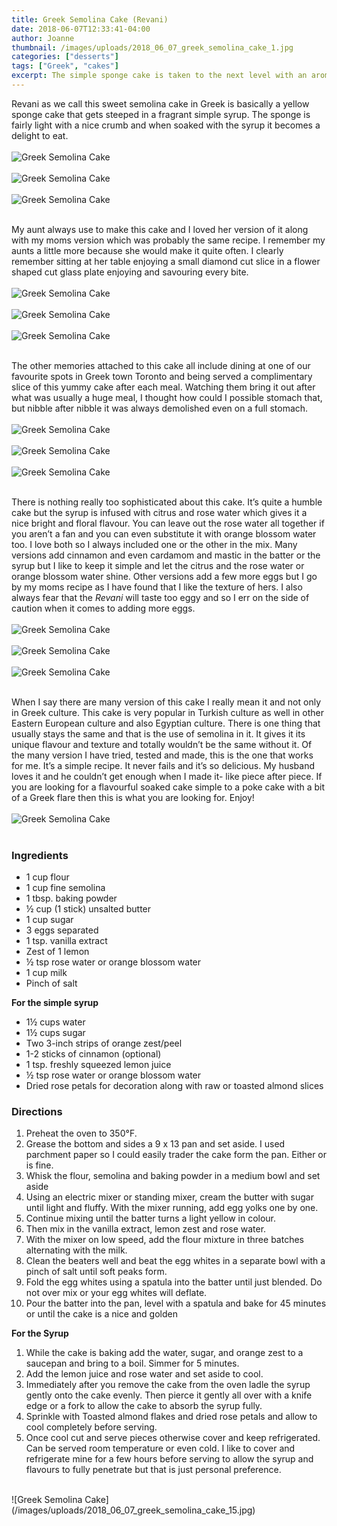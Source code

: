 ```yaml
---
title: Greek Semolina Cake (Revani)
date: 2018-06-07T12:33:41-04:00
author: Joanne
thumbnail: /images/uploads/2018_06_07_greek_semolina_cake_1.jpg
categories: ["desserts"]
tags: ["Greek", "cakes"]
excerpt: The simple sponge cake is taken to the next level with an aromatic simple syrup 
---
```


Revani as we call this sweet semolina cake in Greek is basically a yellow sponge cake that gets steeped in a fragrant simple syrup. The sponge is fairly light with a nice crumb and when soaked with the syrup it becomes a delight to eat.
</br>
</br>
![Greek Semolina Cake](/images/uploads/2018_06_07_greek_semolina_cake_2.jpg)
</br>
</br>
![Greek Semolina Cake](/images/uploads/2018_06_07_greek_semolina_cake_3.jpg)
</br>
</br>
![Greek Semolina Cake](/images/uploads/2018_06_07_greek_semolina_cake_4.jpg)
</br>
</br>

My aunt always use to make this cake and I loved her version of it along with my moms version which was probably the same recipe. I remember my aunts a little more because she would make it quite often. I clearly remember sitting at her table enjoying a small diamond cut slice in a flower shaped cut glass plate enjoying and savouring every bite.
</br>
</br>
![Greek Semolina Cake](/images/uploads/2018_06_07_greek_semolina_cake_5.jpg)
</br>
</br>
![Greek Semolina Cake](/images/uploads/2018_06_07_greek_semolina_cake_6.jpg)
</br>
</br>
![Greek Semolina Cake](/images/uploads/2018_06_07_greek_semolina_cake_7.jpg)
</br>
</br>

The other memories attached to this cake all include dining at one of our favourite spots in Greek town Toronto and being served a complimentary slice of this yummy cake after each meal. Watching them bring it out after what was usually a huge meal, I thought how could I possible stomach that, but nibble after nibble it was always demolished even on a full stomach.
</br>
</br>
![Greek Semolina Cake](/images/uploads/2018_06_07_greek_semolina_cake_8.jpg)
</br>
</br>
![Greek Semolina Cake](/images/uploads/2018_06_07_greek_semolina_cake_9.jpg)
</br>
</br>
![Greek Semolina Cake](/images/uploads/2018_06_07_greek_semolina_cake_10.jpg)
</br>
</br>

There is nothing really too sophisticated about this cake. It’s quite a humble cake but the syrup is infused with citrus and rose water which gives it a nice bright and floral flavour. You can leave out the rose water all together if you aren’t a fan and you can even substitute it with orange blossom water too. I love both so I always included one or the other in the mix. Many versions add cinnamon and even cardamom and mastic in the batter or the syrup but I like to keep it simple and let the citrus and the rose water or orange blossom water shine. Other versions add a few more eggs but I go by my moms recipe as I have found that I like the texture of hers. I also always fear that the _Revani_ will taste too eggy and so I err on the side of caution when it comes to adding more eggs.
</br>
</br>
![Greek Semolina Cake](/images/uploads/2018_06_07_greek_semolina_cake_11.jpg)
</br>
</br>
![Greek Semolina Cake](/images/uploads/2018_06_07_greek_semolina_cake_12.jpg)
</br>
</br>
![Greek Semolina Cake](/images/uploads/2018_06_07_greek_semolina_cake_13.jpg)
</br>
</br>

When I say there are many version of this cake I really mean it and not only in Greek culture. This cake is very popular in Turkish culture as well in other Eastern European culture and also Egyptian culture. There is one thing that usually stays the same and that is the use of semolina in it. It gives it its unique flavour and texture and totally wouldn’t be the same without it.  Of the many version I have tried, tested and made, this is the one that works for me. It’s a simple recipe. It never fails and it’s so delicious. My husband loves it and  he couldn’t get enough when I made it- like piece after piece. If you are looking for a flavourful soaked cake simple to a poke cake with a bit of a Greek flare then this is what you are looking for. Enjoy!
</br>
</br>
![Greek Semolina Cake](/images/uploads/2018_06_07_greek_semolina_cake_14.jpg)
</br>
</br>

### Ingredients 

* 1 cup flour
* 1 cup fine semolina
* 1 tbsp. baking powder
* &frac12; cup (1 stick) unsalted butter
* 1 cup sugar
* 3 eggs separated
* 1 tsp. vanilla extract
* Zest of 1 lemon
* &frac12; tsp rose water or orange blossom water 
* 1 cup milk
* Pinch of salt

__For the simple syrup__

* 1&frac12; cups water
* 1&frac12; cups sugar
* Two 3-inch strips of orange zest/peel
* 1-2 sticks of cinnamon (optional) 
* 1 tsp. freshly squeezed lemon juice
* &frac12; tsp rose water or orange blossom water 
* Dried rose petals for decoration along with raw or toasted almond slices 

### Directions

1. Preheat the oven to 350&deg;F.  
1. Grease the bottom and sides a 9 x 13 pan and set aside. I used parchment paper so I could easily trader the cake form the pan. Either or is fine.
1. Whisk the flour, semolina and baking powder in a medium bowl and set aside 
1. Using an electric mixer or standing mixer, cream the butter with sugar until light and fluffy. With the mixer running, add egg yolks one by one. 
1. Continue mixing until the batter turns a light yellow in colour. 
1. Then mix in the vanilla extract, lemon zest and rose water. 
1. With the mixer on low speed, add the flour mixture in three batches alternating with the milk.
1. Clean the beaters well and beat the egg whites in a separate bowl with a pinch of salt until soft peaks form. 
1. Fold the egg whites using a spatula into the batter until just blended. Do not over mix or your egg whites will deflate. 
1. Pour the batter into the pan, level with a spatula and bake for 45 minutes or until the cake is a nice and golden 

__For the Syrup__

1. While the cake is baking add the water, sugar, and orange zest to a saucepan and bring to a boil. Simmer for 5 minutes. 
2. Add the lemon juice and rose water and set aside to cool.
3. Immediately after you remove the cake from the oven ladle the syrup gently onto the cake evenly. Then pierce it gently all over with a knife edge or a fork to allow the cake to absorb the syrup fully. 
4. Sprinkle with Toasted almond flakes and dried rose petals and allow to cool completely before serving. 
5. Once cool cut and serve pieces otherwise cover and keep refrigerated. Can be served room temperature or even cold. I like to cover and refrigerate mine for a few hours before serving to allow the syrup and flavours to fully penetrate but that is just personal preference. 

</br>
![Greek Semolina Cake](/images/uploads/2018_06_07_greek_semolina_cake_15.jpg)

